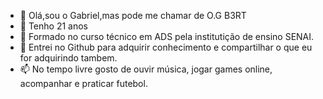 - 👋 Olá,sou o Gabriel,mas pode me chamar de O.G B3RT
- 👀 Tenho 21 anos
- 🌱 Formado no curso técnico em ADS pela institutição de ensino SENAI.
- 💞️ Entrei no Github para adquirir conhecimento e compartilhar o que eu for adquirindo tambem.
- 📫 No tempo livre gosto de ouvir música, jogar games online, acompanhar e praticar futebol.

<!---
OG-B3RT/OG-B3RT is a ✨ special ✨ repository because its `README.md` (this file) appears on your GitHub profile.
You can click the Preview link to take a look at your changes.
--->
